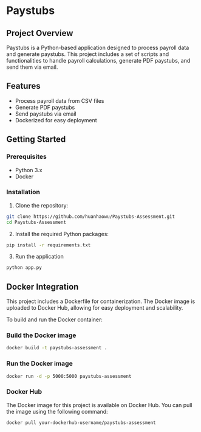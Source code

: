 # Paystubs

## Project Overview
Paystubs is a Python-based application designed to process payroll data and generate paystubs. This project includes a set of scripts and functionalities to handle payroll calculations, generate PDF paystubs, and send them via email.

## Features
- Process payroll data from CSV files
- Generate PDF paystubs
- Send paystubs via email
- Dockerized for easy deployment

## Getting Started
### Prerequisites
- Python 3.x
- Docker

### Installation
1. Clone the repository:
```bash
git clone https://github.com/huanhaowu/Paystubs-Assessment.git
cd Paystubs-Assessment
```

2. Install the required Python packages:
```bash
pip install -r requirements.txt
```

3. Run  the application
```bash
python app.py
```

## Docker Integration
This project includes a Dockerfile for containerization. The Docker image is uploaded to Docker Hub, allowing for easy deployment and scalability.

To build and run the Docker container:

### Build the Docker image

```bash
docker build -t paystubs-assessment .
```

### Run the Docker image
```bash
docker run -d -p 5000:5000 paystubs-assessment
```

### Docker Hub

The Docker image for this project is available on Docker Hub. You can pull the image using the following command:
```bash
docker pull your-dockerhub-username/paystubs-assessment
```

